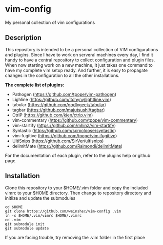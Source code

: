 vim-config
==========

My personal collection of vim configurations


## Description
  
This repository is intended to be a personal collection of VIM configurations and plugins. Since I have to work on serveral machines every day, I find it handy to have a central repository to collect configuration and plugin files. When now starting work on a new machine, it just takes one command to have my complete vim setup ready. And further, it is easy to propagate changes in the configuration to all the other installations.


**The complete list of plugins:**
+ Pathogen (https://github.com/tpope/vim-pathogen)
+ Lighline (https://github.com/itchyny/lightline.vim)
+ tabular (https://github.com/godlygeek/tabular)
+ tagbar (https://github.com/majutsushi/tagbar)
+ CtrlP (https://github.com/kien/ctrlp.vim)
+ vim-commentary (https://github.com/tpope/vim-commentary)
+ vim-startify (https://github.com/mhinz/vim-startify)
+ Syntastic (https://github.com/scrooloose/syntastic)
+ vim-fugitive (https://github.com/tpope/vim-fugitive)
+ UltiSnips (https://github.com/SirVer/ultisnips)
+ delimitMate (https://github.com/Raimondi/delimitMate)


For the documentation of each plugin, refer to the plugins help or github page.



## Installation

Clone this repository to your $HOME/.vim folder and copy the included vimrc to your $HOME directory.
Then change to repository directory and initlize and update the submodules

    cd $HOME
    git clone https://github.com/weinshec/vim-config .vim
    ln -s $HOME/.vim/vimrc $HOME/.vimrc
    cd .vim
    git submodule init
    git submodule update

If you are facing trouble, try removing the .vim folder in the first place




